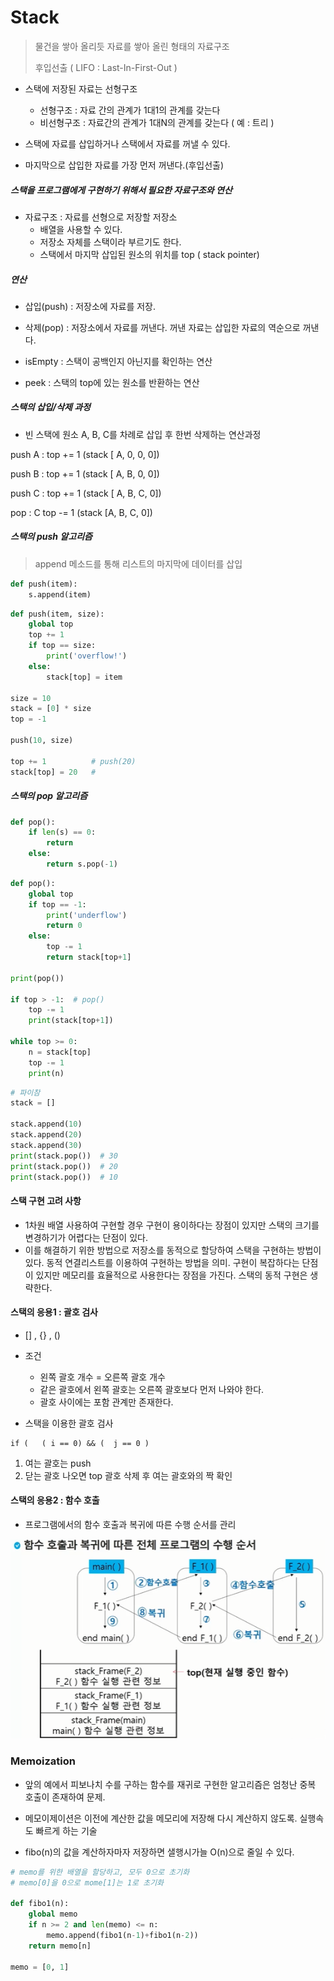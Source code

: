 # Stack

> 물건을 쌓아 올리듯 자료를 쌓아 올린 형태의 자료구조
>
> 후입선출 ( LIFO : Last-In-First-Out )

* 스택에 저장된 자료는 선형구조

  * 선형구조 : 자료 간의 관계가 1대1의 관계를 갖는다
  * 비선형구조 : 자료간의 관계가 1대N의 관계를 갖는다 ( 예 : 트리 )

* 스택에 자료를 삽입하거나 스택에서 자료를 꺼낼 수 있다.

* 마지막으로 삽입한 자료를 가장 먼저 꺼낸다.(후입선출)

##### 스택을 프로그램에게 구현하기 위해서 필요한 자료구조와 연산
* 자료구조 : 자료를 선형으로 저장할 저장소
  * 배열을 사용할 수 있다.
  * 저장소 자체를 스택이라 부르기도 한다.
  * 스택에서 마지막 삽입된 원소의 위치를 top ( stack pointer)

##### 연산

* 삽입(push) : 저장소에 자료를 저장.

* 삭제(pop) : 저장소에서 자료를 꺼낸다. 꺼낸 자료는 삽입한 자료의 역순으로 꺼낸다.

* isEmpty : 스택이 공백인지 아닌지를 확인하는 연산
* peek : 스택의 top에 있는 원소를 반환하는 연산



##### 스택의 삽입/삭제 과정

* 빈 스택에 원소 A, B, C를 차례로 삽입 후 한번 삭제하는 연산과정

push A : top += 1 (stack [ A, 0, 0, 0])

push B : top += 1 (stack [ A, B, 0, 0])

push C : top += 1 (stack [ A, B, C, 0])

pop : C top -= 1 (stack [A, B, C, 0])



##### 스택의 push 알고리즘

> append 메소드를 통해 리스트의 마지막에 데이터를 삽입

```python
def push(item):
    s.append(item)
```

```python
def push(item, size):
    global top
    top += 1
    if top == size:
        print('overflow!')
    else:
        stack[top] = item

size = 10
stack = [0] * size
top = -1

push(10, size)

top += 1          # push(20)
stack[top] = 20   #
```



##### 스택의 pop 알고리즘

```python
def pop():
    if len(s) == 0:
        return
    else:
        return s.pop(-1)
```

```python
def pop():
    global top
    if top == -1:
        print('underflow')
        return 0
    else:
        top -= 1
        return stack[top+1]

print(pop())

if top > -1:  # pop()
    top -= 1
    print(stack[top+1])

while top >= 0:
    n = stack[top]
    top -= 1
    print(n)
```



```python
# 파이참
stack = []

stack.append(10)
stack.append(20)
stack.append(30)
print(stack.pop())  # 30
print(stack.pop())  # 20
print(stack.pop())  # 10
```



#### 스택 구현 고려 사항

* 1차원 배열 사용하여 구현할 경우 구현이 용이하다는 장점이 있지만 스택의 크기를 변경하기가 어렵다는 단점이 있다.
* 이를 해결하기 위한 방법으로 저장소를 동적으로 할당하여 스택을 구현하는 방법이 있다. 동적 연결리스트를 이용하여 구현하는 방법을 의미. 구현이 복잡하다는 단점이 있지만 메모리를 효율적으로 사용한다는 장점을 가진다. 스택의 동적 구현은 생략한다.



#### 스택의 응용1 : 괄호 검사

* [] , {} , ()
* 조건
  * 왼쪽 괄호 개수 = 오른쪽 괄호 개수
  * 같은 괄호에서 왼쪽 괄호는 오른쪽 괄호보다 먼저 나와야 한다.
  * 괄호 사이에는 포함 관계만 존재한다.

* 스택을 이용한 괄호 검사

```
if (   ( i == 0) && (  j == 0 )
```
1. 여는 괄호는 push
2. 닫는 괄호 나오면 top 괄호 삭제 후 여는 괄호와의 짝 확인



#### 스택의 응용2 : 함수 호출

* 프로그램에서의 함수 호출과 복귀에 따른 수행 순서를 관리

![image-20220323030350154](Stack/image-20220323030350154.png)



### Memoization

* 앞의 예에서 피보나치 수를 구하는 함수를 재귀로 구현한 알고리즘은 엄청난 중복 호출이 존재하여 문제.

* 메모이제이션은 이전에 계산한 값을 메모리에 저장해 다시 계산하지 않도록. 실행속도 빠르게 하는 기술
* fibo(n)의 값을 계산하자마자 저장하면 샐행시가늘 O(n)으로 줄일 수 있다.

```python
# memo를 위한 배열을 할당하고, 모두 0으로 초기화
# memo[0]을 0으로 mome[1]는 1로 초기화

def fibo1(n):
    global memo
    if n >= 2 and len(memo) <= n:
        memo.append(fibo1(n-1)+fibo1(n-2))
    return memo[n]

memo = [0, 1]
```

